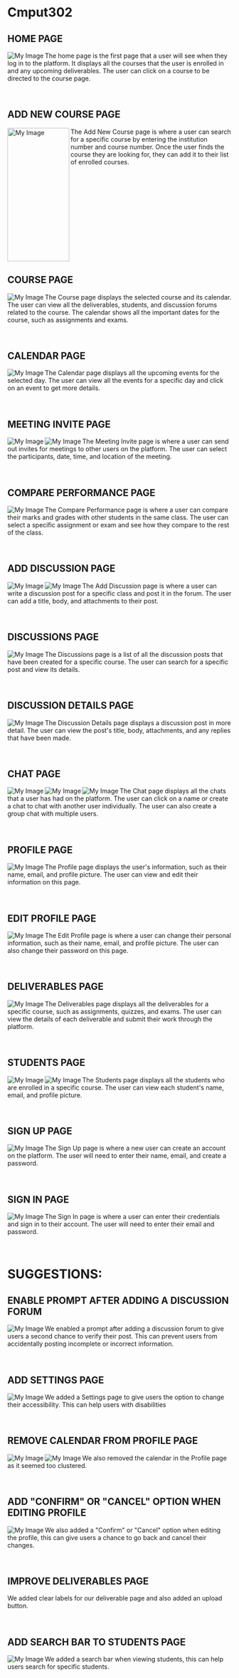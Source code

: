 # Cmput302

## HOME PAGE

<img align="left" src="/Home.png" alt="My Image">

The home page is the first page that a user will see when they log in to the platform. It displays all the courses that the user is enrolled in and any upcoming deliverables. The user can click on a course to be directed to the course page.

<br clear="left"/>

## ADD NEW COURSE PAGE

<img align="left" src="/addnewcoursepage.png" alt="My Image" width="139" height="300">

The Add New Course page is where a user can search for a specific course by entering the institution number and course number. Once the user finds the course they are looking for, they can add it to their list of enrolled courses.

<br clear="left"/>

## COURSE PAGE

<img align="left" src="/coursepage.png" alt="My Image">

The Course page displays the selected course and its calendar. The user can view all the deliverables, students, and discussion forums related to the course. The calendar shows all the important dates for the course, such as assignments and exams.

<br clear="left"/>

## CALENDAR PAGE

<img align="left" src="/calendar.png" alt="My Image">

The Calendar page displays all the upcoming events for the selected day. The user can view all the events for a specific day and click on an event to get more details.

<br clear="left"/>

## MEETING INVITE PAGE

<img align="left" src="/meetinginvite1.png" alt="My Image">
<img align="left" src="/meetinginvite2.png" alt="My Image">

The Meeting Invite page is where a user can send out invites for meetings to other users on the platform. The user can select the participants, date, time, and location of the meeting.

<br clear="left"/>

## COMPARE PERFORMANCE PAGE

<img align="left" src="/compare.png" alt="My Image">

The Compare Performance page is where a user can compare their marks and grades with other students in the same class. The user can select a specific assignment or exam and see how they compare to the rest of the class.

<br clear="left"/>

## ADD DISCUSSION PAGE

<img align="left" src="/addDiscussion1.png" alt="My Image">
<img align="left" src="/addDiscussion2.png" alt="My Image">

The Add Discussion page is where a user can write a discussion post for a specific class and post it in the forum. The user can add a title, body, and attachments to their post.

<br clear="left"/>

## DISCUSSIONS PAGE

<img align="left" src="/discussionpage.png" alt="My Image">

The Discussions page is a list of all the discussion posts that have been created for a specific course. The user can search for a specific post and view its details.

<br clear="left"/>

## DISCUSSION DETAILS PAGE

<img align="left" src="/discussionDetails.png" alt="My Image">

The Discussion Details page displays a discussion post in more detail. The user can view the post's title, body, attachments, and any replies that have been made.

<br clear="left"/>

## CHAT PAGE

<img align="left" src="/chat.png" alt="My Image">
<img align="left" src="/chat2.png" alt="My Image">
<img align="left" src="/chat3.png" alt="My Image">


The Chat page displays all the chats that a user has had on the platform. The user can click on a name or create a chat to chat with another user individually. The user can also create a group chat with multiple users.

<br clear="left"/>

## PROFILE PAGE

<img align="left" src="/profile2.png" alt="My Image">

The Profile page displays the user's information, such as their name, email, and profile picture. The user can view and edit their information on this page.

<br clear="left"/>

## EDIT PROFILE PAGE

<img align="left" src="/editprofile.png" alt="My Image">

The Edit Profile page is where a user can change their personal information, such as their name, email, and profile picture. The user can also change their password on this page.

<br clear="left"/>

## DELIVERABLES PAGE

<img align="left" src="/deliverables.png" alt="My Image">

The Deliverables page displays all the deliverables for a specific course, such as assignments, quizzes, and exams. The user can view the details of each deliverable and submit their work through the platform.

<br clear="left"/>

## STUDENTS PAGE

<img align="left" src="/students1.png" alt="My Image">
<img align="left" src="/students2.png" alt="My Image">

The Students page displays all the students who are enrolled in a specific course. The user can view each student's name, email, and profile picture.

<br clear="left"/>

## SIGN UP PAGE

<img align="left" src="/signup.png" alt="My Image">

The Sign Up page is where a new user can create an account on the platform. The user will need to enter their name, email, and create a password.

<br clear="left"/>

## SIGN IN PAGE

<img align="left" src="/signin.png" alt="My Image">

The Sign In page is where a user can enter their credentials and sign in to their account. The user will need to enter their email and password.

<br clear="left"/>

# SUGGESTIONS:

   ## ENABLE PROMPT AFTER ADDING A DISCUSSION FORUM
    
   <img align="left" src="/addDiscussion2.png" alt="My Image">

We enabled a prompt after adding a discussion forum to give users a second chance to verify their post. This can prevent users from accidentally posting incomplete or incorrect information.

   <br clear="left"/>
    
   ## ADD SETTINGS PAGE
   
   <img align="left" src="/setting.png" alt="My Image"> 

We added a Settings page to give users the option to change their accessibility. This can help users with disabilities

   <br clear="left"/>
    
   ## REMOVE CALENDAR FROM PROFILE PAGE
   
   <img align="left" src="/profile.png" alt="My Image">
   <img align="left" src="/profile2.png" alt="My Image">

We also removed the calendar in the Profile page as it seemed too clustered.

   <br clear="left"/>

   ## ADD "CONFIRM" OR "CANCEL" OPTION WHEN EDITING PROFILE
    
   <img align="left" src="/editprofile.png" alt="My Image">

We also added a "Confirm" or "Cancel" option when editing the profile, this can give users a chance to go back and cancel their changes.
    
   <br clear="left"/>
    
   ## IMPROVE DELIVERABLES PAGE
    
    

We added clear labels for our deliverable page and also added an upload button.

   <br clear="left"/>
    
   ## ADD SEARCH BAR TO STUDENTS PAGE
    
   <img align="left" src="/search.png" alt="My Image">

We added a search bar when viewing students, this can help users search for specific students.
